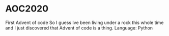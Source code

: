 # AOC2020
First Advent of code
So I guess Ive been living under a rock this whole time and I just discovered that Advent of code is a thing.
Language: Python
